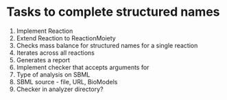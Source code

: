 # Tasks to complete structured names

1. Implement Reaction
1. Extend Reaction to ReactionMoiety
  1. Checks mass balance for structured names for a single reaction
  1. Iterates across all reactions
  1. Generates a report
1. Implement checker that accepts arguments for
  1. Type of analysis on SBML
  1. SBML source - file, URL, BioModels
1. Checker in analyzer directory?
